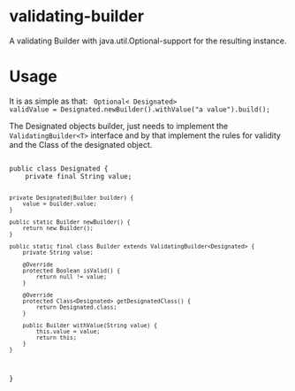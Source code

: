 # validating-builder
A validating Builder with java.util.Optional-support for the resulting instance.

# Usage
It is as simple as that:
<code>
Optional< Designated> validValue = Designated.newBuilder().withValue("a value").build();
</code>

The Designated objects builder, just needs to implement the `ValidatingBuilder<T>` interface 
and by that implement the rules for validity and the Class of the designated object.

<code>
public class Designated {
    private final String value;

    private Designated(Builder builder) {
        value = builder.value;
    }

    public static Builder newBuilder() {
        return new Builder();
    }

    public static final class Builder extends ValidatingBuilder<Designated> {
        private String value;

        @Override
        protected Boolean isValid() {
            return null != value;
        }

        @Override
        protected Class<Designated> getDesignatedClass() {
            return Designated.class;
        }

        public Builder withValue(String value) {
            this.value = value;
            return this;
        }
    }
}
</code>
